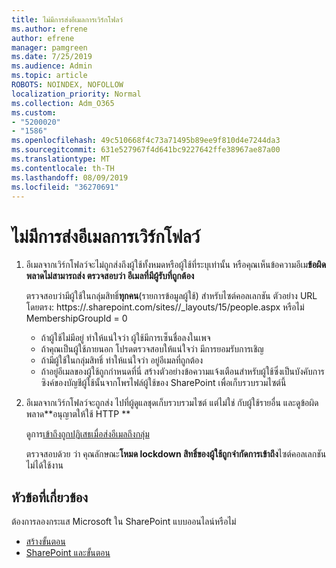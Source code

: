 ```yaml
---
title: ไม่มีการส่งอีเมลการเวิร์กโฟลว์
ms.author: efrene
author: efrene
manager: pamgreen
ms.date: 7/25/2019
ms.audience: Admin
ms.topic: article
ROBOTS: NOINDEX, NOFOLLOW
localization_priority: Normal
ms.collection: Adm_O365
ms.custom:
- "5200020"
- "1586"
ms.openlocfilehash: 49c510668f4c73a71495b89ee9f810d4e7244da3
ms.sourcegitcommit: 631e527967f4d641bc9227642ffe38967ae87a00
ms.translationtype: MT
ms.contentlocale: th-TH
ms.lasthandoff: 08/09/2019
ms.locfileid: "36270691"
---
```

# <a name="workflow-email-is-not-being-sent"></a>ไม่มีการส่งอีเมลการเวิร์กโฟลว์

1. อีเมลจากเวิร์กโฟลว์จะไม่ถูกส่งถึงผู้ใช้ทั้งหมดหรือผู้ใช้ที่ระบุเท่านั้น หรือคุณเห็นข้อความอีเม**ข้อผิดพลาดไม่สามารถส่ง ตรวจสอบว่า อีเมลที่มีผู้รับที่ถูกต้อง**

    ตรวจสอบว่ามีผู้ใช้ในกลุ่มสิทธิ์**ทุกคน**(รายการข้อมูลผู้ใช้) สำหรับไซต์คอลเลกชัน  ตัวอย่าง URL โดยตรง: https://<tenant>.sharepoint.com/sites/<sitename>/_layouts/15/people.aspx หรือไม่ MembershipGroupId = 0

    - ถ้าผู้ใช้ไม่มีอยู่ ทำให้แน่ใจว่า ผู้ใช้มีการเซ็นชื่อลงในเพจ 
    - ถ้าคุณเป็นผู้ใช้ภายนอก โปรดตรวจสอบให้แน่ใจว่า มีการยอมรับการเชิญ
    - ถ้ามีผู้ใช้ในกลุ่มสิทธิ์ ทำให้แน่ใจว่า อยู่อีเมลที่ถูกต้อง
    - ถ้าอยู่อีเมลของผู้ใช้ถูกกำหนดที่นี่ สร้างตัวอย่างข้อความแจ้งเตือนสำหรับผู้ใช้ซึ่งเป็นบังคับการซิงค์ของบัญชีผู้ใช้นั้นจากโพรไฟล์ผู้ใช้ของ SharePoint เพื่อเก็บรวบรวมไซต์นี้
 
2. อีเมลจากเวิร์กโฟลว์จะถูกส่ง ไปที่ผู้ดูแลชุดเก็บรวบรวมไซต์ แต่ไม่ใช่ กับผู้ใช้รายอื่น และดูข้อผิดพลาด**อนุญาตให้ใช้ HTTP <spam> <spam> ** <spam> <spam>
 

    ดูการ[เข้าถึงถูกปฏิเสธเมื่อส่งอีเมลถึงกลุ่ม](https://docs.microsoft.com/sharepoint/support/server-admin/access-denied-when-send-an-email-to-groups)

    ตรวจสอบด้วย ว่า คุณลักษณะ**โหมด lockdown สิทธิ์ของผู้ใช้ถูกจำกัดการเข้าถึง**ไซต์คอลเลกชันไม่ได้ใช้งาน


## <a name="related-topics"></a>หัวข้อที่เกี่ยวข้อง
ต้องการลองกระแส Microsoft ใน SharePoint แบบออนไลน์หรือไม่
- [สร้างขั้นตอน](https://support.office.com/article/Create-a-flow-for-a-list-or-library-in-SharePoint-Online-or-OneDrive-for-Business-a9c3e03b-0654-46af-a254-20252e580d01) 
- [SharePoint และขั้นตอน](https://flow.microsoft.com/blog/sharepoint-and-flow/) 


